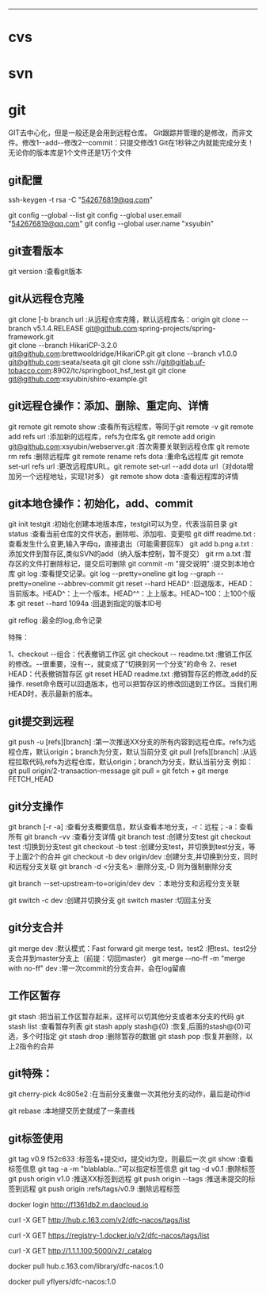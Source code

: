 ------



# cvs
# svn
# git
GIT去中心化，但是一般还是会用到远程仓库。
Git跟踪并管理的是修改，而非文件。修改1--add--修改2--commit：只提交修改1
Git在1秒钟之内就能完成分支！无论你的版本库是1个文件还是1万个文件


## git配置

ssh-keygen -t rsa -C "542676819@qq.com"

git config --global  --list
git config --global user.email "542676819@qq.com"
git config --global user.name "xsyubin"
 


## git查看版本

git version					:查看git版本

## git从远程仓克隆

git clone [-b branch url 	:从远程仓库克隆，默认远程库名：origin
git clone --branch v5.1.4.RELEASE git@github.com:spring-projects/spring-framework.git  
git clone --branch HikariCP-3.2.0 git@github.com:brettwooldridge/HikariCP.git
git clone --branch v1.0.0 git@github.com:seata/seata.git
git clone ssh://git@gitlab.uf-tobacco.com:8902/tc/springboot_hsf_test.git
git clone git@github.com:xsyubin/shiro-example.git

## git远程仓操作：添加、删除、重定向、详情
git remote
git remote show 			:查看所有远程库，等同于git remote -v
git remote add refs url		:添加新的远程库，refs为仓库名
git remote add origin git@github.com:xsyubin/webserver.git 	:首次需要关联到远程仓库
git remote rm refs          :删除远程库
git remote rename refs dota  :重命名远程库
git remote set-url refs url :更改远程库URL。git remote set-url --add dota url（对dota增加另一个远程地址，实现1对多）
git remote show dota		:查看远程库的详情


## git本地仓操作：初始化，add、commit

git init testgit			:初始化创建本地版本库，testgit可以为空，代表当前目录
git status					:查看当前仓库的文件状态，删除啦、添加啦、变更啦
git diff readme.txt 		:查看发生什么变更,输入字母q，直接退出（可能需要回车）
git add b.png a.txt 		:添加文件到暂存区,类似SVN的add（纳入版本控制，暂不提交）
git rm a.txt 				:暂存区的文件打删除标记，提交后可删除
git commit -m "提交说明"		:提交到本地仓库
git log						:查看提交记录。git log --pretty=oneline
git log --graph --pretty=oneline --abbrev-commit
git reset --hard HEAD^		:回退版本，HEAD：当前版本。HEAD^：上一个版本。HEAD^^：上上版本。HEAD~100：上100个版本
git reset --hard 1094a		:回退到指定的版本ID号

git reflog					:最全的log,命令记录

特殊：

1、checkout --组合：代表撤销工作区
git checkout -- readme.txt 	:撤销工作区的修改。--很重要，没有--，就变成了“切换到另一个分支”的命令
2、reset HEAD：代表撤销暂存区
git reset HEAD readme.txt 	:撤销暂存区的修改,add的反操作.
							reset命令既可以回退版本，也可以把暂存区的修改回退到工作区。当我们用HEAD时，表示最新的版本。

## git提交到远程

git push -u [refs][branch]	:第一次推送XX分支的所有内容到远程仓库。refs为远程仓库，默认origin；branch为分支，默认当前分支
git pull [refs][branch]		:从远程拉取代码,refs为远程仓库，默认origin；branch为分支，默认当前分支
例如：git pull origin/2-transaction-message
git pull = git fetch + git merge FETCH_HEAD


## git分支操作

git branch	[-r -a]			:查看分支概要信息，默认查看本地分支，-r：远程；-a：查看所有
git branch -vv              :查看分支详情
git branch test				:创建分支test
git checkout test 			:切换到分支test
git checkout -b test 		:创建分支test，并切换到test分支，等于上面2个的合并
git checkout -b dev origin/dev :创建分支,并切换到分支，同时和远程分支关联
git branch -d <分支名> 		:删除分支,-D 则为强制删除分支

git branch --set-upstream-to=origin/dev dev ：本地分支和远程分支关联

git switch -c dev			:创建并切换分支
git switch master			:切回主分支


## git分支合并

git merge dev 				:默认模式：Fast forward
git merge test，test2 		:把test、test2分支合并到master分支上（前提：切回master）
git merge --no-ff -m "merge with no-ff" dev 	:带一次commit的分支合并，会在log留痕



## 工作区暂存

git stash 					:把当前工作区暂存起来，这样可以切其他分支或者本分支的代码
git stash list 				:查看暂存列表
git stash apply stash@{0} 	:恢复,后面的stash@{0}可选，多个时指定
git stash drop 				:删除暂存的数据
git stash pop 				:恢复并删除，以上2指令的合并


## git特殊：
git cherry-pick 4c805e2     :在当前分支重做一次其他分支的动作，最后是动作id

git rebase 					:本地提交历史就成了一条直线


## git标签使用

git tag v0.9 f52c633		:标签名+提交id，提交id为空，则最后一次
git show <tagname>			:查看标签信息
git tag -a <tagname> -m "blablabla..."可以指定标签信息
git tag -d v0.1 				:删除标签
git push origin v1.0 		:推送XX标签到远程
git push origin --tags 		:推送未提交的标签到远程
git push origin :refs/tags/v0.9 :删除远程标签



docker login http://f1361db2.m.daocloud.io


curl -X GET http://hub.c.163.com/v2/dfc-nacos/tags/list

curl -X GET https://registry-1.docker.io/v2/dfc-nacos/tags/list

curl -X GET http://1.1.1.100:5000/v2/_catalog


docker pull hub.c.163.com/library/dfc-nacos:1.0



docker pull yflyers/dfc-nacos:1.0
